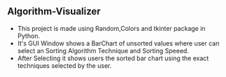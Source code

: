 Algorithm-Visualizer
---
* This project is made using Random,Colors and tkinter package in Python.
* It's GUI Window shows a BarChart of unsorted values where user can select an Sorting Algorithm Technique and Sorting Speeed.
* After Selecting it shows users the sorted bar chart using the exact techniques selected by the user.

